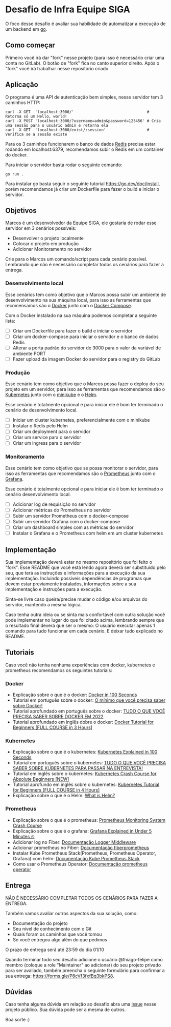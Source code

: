 # Desafio de Infra Equipe SIGA

O foco desse desafio é avaliar sua habilidade de automatizar a execução de um backend em [go](https://go.dev/).

## Como começar
Primeiro você irá dar "fork" nesse projeto (para isso é necessário criar uma conta no GitLab). O botão de "fork" fica no canto superior direito. Após o "fork" você irá trabalhar nesse repositório criado.

## Aplicação
O programa é uma API de autenticação bem simples, nesse servidor tem 3 caminhos HTTP:
```shell
curl -X GET  'localhost:3000/'                                # Retorna só um Hello, world!
curl -X POST 'localhost:3000/?username=admin&password=123456' # Cria uma sessão para o usuário admin e retorna ela
curl -X GET  'localhost:3000/exist/:session'                  # Verifica se a sessão existe
```

Para os 3 caminhos funcionarem o banco de dados [Redis](https://redis.io/docs/about/) precisa estar rodando em localhost:6379, recomendamos subir o Redis em um container do docker.

Para iniciar o servidor basta rodar o seguinte comando:
```shell
go run .
```
Para instalar go basta seguir o seguinte tutorial https://go.dev/doc/install, porém recomendamos já criar um Dockerfile para fazer o build e iniciar o servidor.

## Objetivos
Marcos é um desenvolvedor da Equipe SIGA, ele gostaria de rodar esse servidor em 3 cenários possíveis:
- Desenvolver o projeto localmente
- Colocar o projeto em produção
- Adicionar Monitoramento no servidor

Crie para o Marcos um comando/script para cada cenário possível. Lembrando que não é necessário completar todos os cenários para fazer a entrega. 

### Desenvolvimento local
Esse cenários tem como objetivo que o Marcos possa subir um ambiente de desenvolvimento na sua máquina local, para isso as ferramentas que recomensamos são o [Docker](https://docs.docker.com/get-docker/) junto com o [Docker Compose](https://docs.docker.com/compose/).

Com o Docker instalado na sua máquina podemos completar a seguinte lista: 
- [ ] Criar um Dockerfile para fazer o build e iniciar o servidor
- [ ] Criar um docker-compose para iniciar o servidor e o banco de dados Redis
- [ ] Alterar a porta padrão do servidor de 3000 para o valor da variável de ambiente PORT
- [ ] Fazer upload da imagem Docker do servidor para o registry do GitLab

### Produção
Esse cenário tem como objetivo que o Marcos possa fazer o deploy do seu projeto em um servidor, para isso as ferramentas que recomendamos são o [Kubernetes](https://kubernetes.io/docs/concepts/overview/) junto com o [minikube](https://minikube.sigs.k8s.io/docs/) e o [Helm](https://helm.sh/docs/).

Esse cenário é totalmente opcional e para iniciar ele é bom ter terminado o cenário de desenvolvimento local.

- [ ] Iniciar um cluster kubernetes, preferencialmente com o minikube
- [ ] Instalar o Redis pelo Helm
- [ ] Criar um deployment para o servidor
- [ ] Criar um service para o servidor
- [ ] Criar um ingress para o servidor

### Monitoramento
Esse cenário tem como objetivo que se possa monitorar o servidor, para isso as ferramentas que recomendamos são o [Prometheus](https://prometheus.io/docs/introduction/overview/) junto com o [Grafana](https://grafana.com/docs/grafana/latest/getting-started/).

Esse cenário é totalmente opcional e para iniciar ele é bom ter terminado o cenário desenvolvimento local.

- [ ] Adicionar log de requisição no servidor
- [ ] Adicionar métricas do Prometheus no servidor 
- [ ] Subir um servidor Prometheus com o docker-compose
- [ ] Subir um servidor Grafana com o docker-compose
- [ ] Criar um dashboard simples com as métricas do servidor
- [ ] Instalar o Grafana e o Prometheus com helm em um cluster kubernetes

## Implementação
Sua implementação deverá estar no mesmo repositório que foi feito o "fork". Esse README que você está lendo agora deverá ser substituído pelo seu, que terá as instruções e informações para a execução da sua implementação. Incluindo possíveis dependências de programas que devem estar previamente instalados, informações sobre a sua implementação e instruções para a execução.

Sinta-se livre caso queira/precise mudar o código e/ou arquivos do servidor, mantendo a mesma lógica.

Caso tenha outra ideia ou se sinta mais confortável com outra solução você pode implementar no lugar do que foi citado acima, lembrando sempre que o resultado final deverá que ser o mesmo: O usuário executar apenas 1 comando para tudo funcionar em cada cenário. E deixar tudo explicado no README.

## Tutoriais

Caso você não tenha nenhuma experiências com docker, kubernetes e prometheus recomendamos os seguintes tutoriais:

### Docker
- Explicação sobre o que é o docker: [Docker in 100 Seconds](https://www.youtube.com/watch?v=Gjnup-PuquQ)
- Tutorial em português sobre o docker: [O mínimo que você precisa saber sobre Docker!](https://www.youtube.com/watch?v=ntbpIfS44Gw)
- Tutorial aprofundado em português sobre o docker: [TUDO O QUE VOCÊ PRECISA SABER SOBRE DOCKER EM 2022](https://www.youtube.com/watch?v=MeFyp4VnNx0)
- Tutorial aprofundado em inglês dobre o docker: [Docker Tutorial for Beginners [FULL COURSE in 3 Hours]](https://www.youtube.com/watch?v=3c-iBn73dDE)

### Kubernetes
- Explicação sobre o que é o kubernetes: [Kubernetes Explained in 100 Seconds](https://www.youtube.com/watch?v=PziYflu8cB8)
- Tutorial em português sobre o kubernetes: [TUDO O QUE VOCÊ PRECISA SABER SOBRE KUBERNETES PARA PASSAR NA ENTREVISTA!](https://www.youtube.com/watch?v=zEOeukcJl6E)
- Tutorial em inglês sobre o kubernetes: [Kubernetes Crash Course for Absolute Beginners [NEW]](https://www.youtube.com/watch?v=s_o8dwzRlu4)
- Tutorial aprofundo em inglês sobre o kubernetes: [Kubernetes Tutorial for Beginners [FULL COURSE in 4 Hours]](https://www.youtube.com/watch?v=X48VuDVv0do)
- Explicação sobre o que é o Helm: [What is Helm?](https://www.youtube.com/watch?v=fy8SHvNZGeE)

### Prometheus
- Explicação sobre o que é o prometheus: [Prometheus Monitoring System Crash Course](https://www.youtube.com/watch?v=BEBsuA5tgUU)
- Explicação sobre o que é o grafana: [Grafana Explained in Under 5 Minutes ⏲](https://www.youtube.com/watch?v=lILY8eSspEo)
- Adicionar log no Fiber: [Documentação Logger Middleware](https://docs.gofiber.io/api/middleware/logger)
- Adicionar prometheus no Fiber: [Documentação fiberprometheus](https://github.com/ansrivas/fiberprometheus)
- Instalar Kube Prometheus Stack(Prometheus, Prometheus Operator, Grafana) com helm: [Documentação Kube Prometheus Stack](https://github.com/prometheus-community/helm-charts/tree/main/charts/kube-prometheus-stack)
- Como usar o Prometheus Operator: [Documentação prometheus operator](https://github.com/prometheus-operator/prometheus-operator/blob/main/Documentation/user-guides/getting-started.md)

## Entrega
NÃO É NECESSÁRIO COMPLETAR TODOS OS CENÁRIOS PARA FAZER A ENTREGA.

Também vamos avaliar outros aspectos da sua solução, como:
- Documentação do projeto
- Seu nível de conhecimento com o Git
- Quais foram os caminhos que você tomou
- Se você entregou algo além do que pedimos

O prazo de entrega será até 23:59 do dia 01/10

Quando terminar todo seu desafio adicione o usuário @thiago-felipe como membro (coloque a role "Maintainer" ao adicionar) do seu projeto privado para ser avaliado, também preencha o seguinte formulário para confirmar a sua entrega: https://forms.gle/P8cVf3fxfBq3bkPS8.

## Dúvidas
Caso tenha alguma dúvida em relação ao desafio abra uma [issue](https://gitlab.com/equipesiga/processo-seletivo/infra-2023/-/issues/new) nesse projeto público. Sua dúvida pode ser a mesma de outros.

Boa sorte :)

